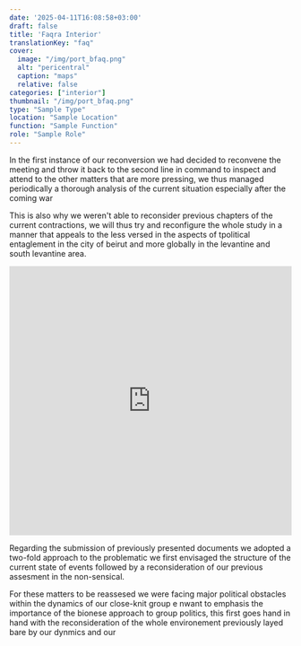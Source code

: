 ```yaml
---
date: '2025-04-11T16:08:58+03:00'
draft: false
title: 'Faqra Interior'
translationKey: "faq"
cover:
  image: "/img/port_bfaq.png"
  alt: "pericentral"
  caption: "maps"
  relative: false 
categories: ["interior"]
thumbnail: "/img/port_bfaq.png"
type: "Sample Type"
location: "Sample Location"
function: "Sample Function"
role: "Sample Role"
---
```

In the first instance of our reconversion we had decided to reconvene the meeting and throw it back to the second line in command to inspect and attend to the other matters that are more pressing, we thus managed periodically a thorough analysis of the current situation especially after the coming war 

This is also why we weren't able to reconsider previous chapters of the current contractions, we will thus try and reconfigure the whole study in a manner that appeals to the less versed in the aspects of tpolitical entaglement in the city of beirut and more globally in the levantine and south levantine area.

<iframe src="https://porthee.netlify.app" width="100%" height="480" style="border:none;"></iframe>

Regarding the submission of previously presented documents we adopted a two-fold approach to the problematic we first envisaged the structure of the current state of events followed by a reconsideration of our previous assesment in the non-sensical.

For these matters to be reassesed we were facing major political obstacles within the dynamics of our close-knit group e nwant to emphasis the importance of the bionese approach to group politics, this first goes hand in hand with the reconsideration of the whole environement previously layed bare by our dynmics and our


